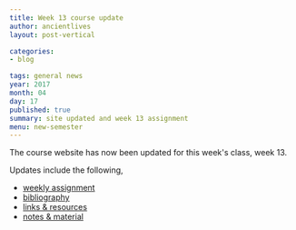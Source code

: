 ```yaml
---
title: Week 13 course update
author: ancientlives
layout: post-vertical

categories:
- blog

tags: general news
year: 2017
month: 04
day: 17
published: true
summary: site updated and week 13 assignment
menu: new-semester
---
```


The course website has now been updated for this week's class, week 13.

Updates include the following,

* [weekly assignment](/weekly_assignment)
* [bibliography](/bibliography)
* [links & resources](/links)
* [notes & material](/notes)
